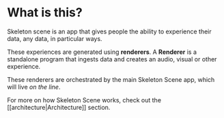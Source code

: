 # What is this?

Skeleton scene is an app that gives people the ability to experience their data, any data, in particular ways.

These experiences are generated using **renderers**. A **Renderer** is a standalone program that ingests data and creates an audio, visual or other experience.

These renderers are orchestrated by the main Skeleton Scene app, which will live *on the line*.

For more on how Skeleton Scene works, check out the [[architecture|Architecture]] section.